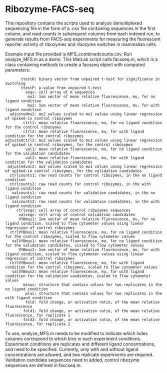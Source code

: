 # Ribozyme-FACS-seq

This repository contains the scripts used to analyze demultiplexed sequencing file in the form of a .csv file containing sequences in the first column, and read counts in subsequent columns from each indexed run, to generate results from FACS-seq experiments for measuring the fluorescent reporter activity of ribozymes and ribozyme switches in mammalian cells.

Example input file provided is MFS_combinedcounts.csv. Run analyze_MFS.m as a demo. This MatLab script calls facsseq.m, which is a class containing methods to create a facsseq object with computed parameters:

           ttestH: binary vector from unpaired t-test for significance in switching 
           ttestP: p-value from unpaired t-test
             seqs: cell array of m sequences
              mu1: 1xm vector of mean relative fluorescence, mu, for no ligand condition
              mu2: 1xm vector of mean relative fluorescence, mu, for with ligand condition
      adjustedmu2: mu2 values scaled to mu1 values using linear regression of spiked-in control ribozymes 
            ctrl1: mean relative fluorescence, mu, for no ligand condition for the control ribozymes
            ctrl2: mean relative fluorescence, mu, for with ligand condition for the control ribozymes
    adjustedctrl2: mu2 values scaled to mu1 values using linear regression of spiked-in control ribozymes, for the control ribozymes
             val1: mean relative fluorescence, mu, for no ligand condition for the validation candidates
             val2: mean relative fluorescence, mu, for with ligand condition for the validation candidates
     adjustedval2: mu2 values scaled to mu1 values using linear regression of spiked-in control ribozymes, for the validation candidates
      ctrlcounts1: raw read counts for control ribozymes, in the no ligand condition
      ctrlcounts2: raw read counts for control ribozymes, in the with ligand condition
       valcounts1: raw read counts for validation candidates, in the no ligand condition
       valcounts2: raw read counts for validation candidates, in the with ligand condition
         ctrlseqs: cell array of control ribozymes sequences
          valseqs: cell array of control validation candidates
          VYBmus1: 1xm vector of mean relative fluorescence, mu, for no ligand condition, scaled to flow cytometer values using linear regression of control ribozymes
      ctrlVYBmus1: mean relative fluorescence, mu, for no ligand condition for the control ribozymes, scaled to flow cytometer values
       valVYBmus1: mean relative fluorescence, mu, for no ligand condition for the validation candidates, scaled to flow cytometer values
          VYBmus2: 1xm vector of mean relative fluorescence, mu, for with ligand condition, scaled to flow cytometer values using linear regression of control ribozymes
      ctrlVYBmus2: mean relative fluorescence, mu, for with ligand condition for the control ribozymes, scaled to flow cytometer values
       valVYBmus2: mean relative fluorescence, mu, for with ligand condition for the validation candidates, scaled to flow cytometer values
            minus: structure that contain values for two replicates in the no ligand condition
             plus: structure that contain values for two replicates in the with ligand condition
             fold: fold change, or activation ratio, of the mean relative fluorescence 
            fold1: fold change, or activation ratio, of the mean relative fluorescence, for replicate 1
            fold2: fold change, or activation ratio, of the mean relative fluorescence, for replicate 2

To use, analyze_MFS.m needs to be modified to indicate which index columns correspond to which bins in each experiment conditions. Experiment conditions are replicates and different ligand concentrations, and need to be specified. Currently, only with and without ligand concentrations are allowed, and two replicate experiments are required. Validation candidate sequences need to added, control ribozyme sequences are defined in faccseq.m.
